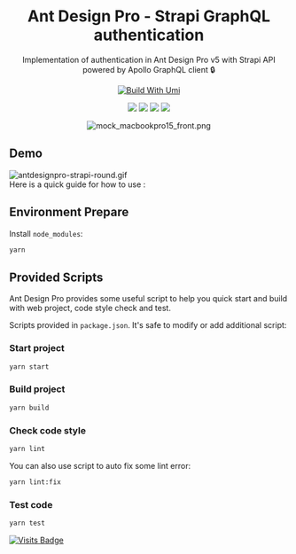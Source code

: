 <h1 align="center">Ant Design Pro - Strapi GraphQL authentication</h1>

<div align="center">

Implementation of authentication in Ant Design Pro v5 with Strapi API powered by Apollo GraphQL client 🔒

[![Build With Umi](https://img.shields.io/badge/build%20with-umi-028fe4.svg?style=flat-square)](http://umijs.org/) <br/>
<!-- ![](https://badgen.net/badge/icon/Ant%20Design?icon=https://gw.alipayobjects.com/zos/antfincdn/Pp4WPgVDB3/KDpgvguMpGfqaHPjicRK.svg&label) -->

<img src="https://img.shields.io/badge/Ant_Design_Pro-0170FE?style=for-the-badge&logo=antdesign&logoColor=white" /> <img src="https://img.shields.io/badge/strapi-2e7eea?style=for-the-badge&logo=strapi&logoColor=white" /> <img src="https://img.shields.io/badge/GraphQl-E10098?style=for-the-badge&logo=graphql&logoColor=white" /> <img src="https://img.shields.io/badge/TypeScript-007ACC?style=for-the-badge&logo=typescript&logoColor=white" />

<img src="https://s3.gifyu.com/images/mock_macbookpro15_front.png" alt="mock_macbookpro15_front.png" border="0" />

</div>

## Demo

<img src="https://s3.gifyu.com/images/antdesignpro-strapi-round.gif" alt="antdesignpro-strapi-round.gif" border="0" />

<br/>
Here is a quick guide for how to use :

## Environment Prepare

Install `node_modules`:

```bash
yarn
```

## Provided Scripts

Ant Design Pro provides some useful script to help you quick start and build with web project, code style check and test.

Scripts provided in `package.json`. It's safe to modify or add additional script:

### Start project

```bash
yarn start
```

### Build project

```bash
yarn build
```

### Check code style

```bash
yarn lint
```

You can also use script to auto fix some lint error:

```bash
yarn lint:fix
```

### Test code

```bash
yarn test
```
[![Visits Badge](https://badges.pufler.dev/visits/kevinadhiguna/antdpro-strapi-auth)](https://github.com/kevinadhiguna)
